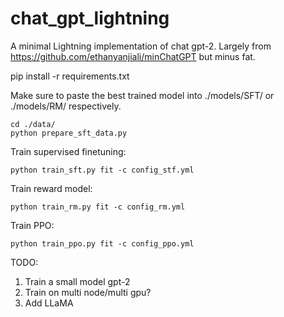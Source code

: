 # chat_gpt_lightning
A minimal Lightning implementation of chat gpt-2.
Largely from https://github.com/ethanyanjiali/minChatGPT but minus fat.

pip install -r requirements.txt

Make sure to paste the best trained model into ./models/SFT/ or ./models/RM/
respectively. 

```
cd ./data/
python prepare_sft_data.py
```
 
Train supervised finetuning:
 
```
python train_sft.py fit -c config_stf.yml
```

Train reward model:

```
python train_rm.py fit -c config_rm.yml
```

Train PPO:

```
python train_ppo.py fit -c config_ppo.yml
```

TODO:

1. Train a small model gpt-2
2. Train on multi node/multi gpu?
2. Add LLaMA
